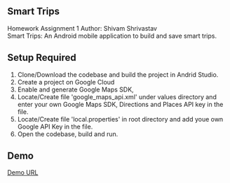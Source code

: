## Smart Trips
Homework Assignment 1
Author: Shivam Shrivastav  
Smart Trips: An Android mobile application to build and save smart trips.

## Setup Required
1. Clone/Download the codebase and build the project in Andrid Studio. 
3. Create a project on Google Cloud
4. Enable and generate Google Maps SDK, 
5. Locate/Create file 'google_maps_api.xml' under values directory and enter your own Google Maps SDK, Directions and Places API key in the file.
6. Locate/Create file 'local.properties' in root directory and add youe own Google API Key in the file.
7. Open the codebase, build and run.

## Demo
[Demo URL](https://drive.google.com/file/d/1EMNWDa_UVcH9VySVWNya_wVXKE0JKYlV/view?usp=sharing)

